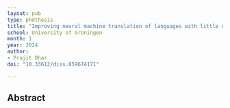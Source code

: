 ```yaml
---
layout: pub
type: phdthesis
title: "Improving neural machine translation of languages with little data and rich morphology"
school: University of Groningen
month: 1
year: 2024
author:
- Prajit Dhar
doi: "10.33612/diss.859674171"

---
```


## Abstract

